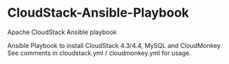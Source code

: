 # CloudStack-Ansible-Playbook
Apache CloudStack Ansible playbook

Ansible Playbook to install CloudStack 4.3/4.4, MySQL and CloudMonkey. 
See comments in cloudstack.yml / cloudmonkey.yml for usage.
